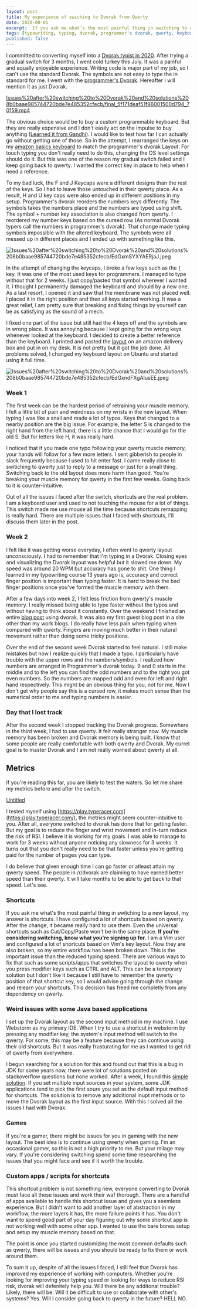 ```yaml
---
layout: post
title: My experience of swiching to Dvorak from Qwerty
date: 2020-08-01
excerpt:  If you ask me what's the most painful thing in switching to a new layout, my answer is shortcuts. I have configured a lot of shortcuts based on qwerty. After the change, it became really hard to use them. Even the universal shortcuts such as Cut/Copy/Paste won't be in the same place.
tags: [typewriting, typing, dvorak, programmer's dvorak, qwerty, keyboard, rsi]
published: false
---
```


I committed to converting myself into a [Dvorak typist in 2020](https://vignesh.pro/qwerty-to-dvorak/). After trying a gradual switch for 3 months, I went cold turkey this July. It was a painful and equally enjoyable experience. Writing code is major part of my job, so I can't use the standard Dvorak. The symbols are not easy to type the in standard for me. I went with the [programmer's Dvorak](https://www.kaufmann.no/roland/dvorak/). Hereafter I will mention it as just Dvorak.

[Issues%20after%20switching%20to%20Dvorak%20and%20solutions%208b0baae985744720bde7e485352cfecb/final_5f171deaf51f96001500d794_70159.mp4](Issues%20after%20switching%20to%20Dvorak%20and%20solutions%208b0baae985744720bde7e485352cfecb/final_5f171deaf51f96001500d794_70159.mp4)

The obvious choice would be to buy a custom programmable keyboard. But they are really expensive and I don't easily act on the impulse to buy anything ([Learned it from Gandhi](https://viewthroughmywindow.com/the-minimalist-gandhi/)). I would like to test how far I can actually go without getting one of those. So in the attempt, I rearranged the keys on my [amazon basics keyboard](https://amzn.to/3jGzD02) to match the programmer's dvorak Layout. For touch typing you don't really need to do this, changing the OS level settings should do it. But this was one of the reason my gradual switch failed and I keep going back to qwerty. I wanted the correct key in place to help when I need a reference.

To my bad luck, the F and J Keycaps were a different designs than the rest of the keys. So I had to leave those untouched in their qwerty place. As a result, H and U key caps were also ended up in different positions in my setup. Programmer's dvorak reorders the numbers keys differently. The symbols takes the numbers place and the numbers are typed using shift. The symbol + number key association is also changed from qwerty. I reordered my number keys based on the cursed row (As normal Dvorak typers call the numbers in programmer's dvorak). That change made typing symbols impossible with the altered keyboard. The symbols were all messed up in different places and I ended up with something like this.

![Issues%20after%20switching%20to%20Dvorak%20and%20solutions%208b0baae985744720bde7e485352cfecb/EdGxmSYXYAERjaJ.jpeg](Issues%20after%20switching%20to%20Dvorak%20and%20solutions%208b0baae985744720bde7e485352cfecb/EdGxmSYXYAERjaJ.jpeg)

In the attempt of changing the keycaps, I broke a few keys such as the `{` key. It was one of the most used keys for programmers. I managed to type without that for 2 weeks. I just copy/pasted that symbol wherever I wanted it. I thought I permanently damaged the keyboard and should by a new one. As a last resort, I opened it and saw that the membrane was not placed well. I placed it in the right position and then all keys started working. It was a great relief, I am pretty sure that breaking and fixing things by yourself can be as satisfying as the sound of a mech.

I fixed one part of the issue but still had the 4 keys off and the symbols are in wrong place. It was annoying because I kept going for the wrong keys whenever looked at the keyboard. I decided to create a better reference than the keyboard. I printed and pasted the [layout](https://www.kaufmann.no/roland/dvorak/) on an amazon delivery box and put in on my desk. It is not pretty but it got the job done. All problems solved, I changed my keyboard layout on Ubuntu and started using it full time.

![Issues%20after%20switching%20to%20Dvorak%20and%20solutions%208b0baae985744720bde7e485352cfecb/EdGxndFXgAIusEE.jpeg](Issues%20after%20switching%20to%20Dvorak%20and%20solutions%208b0baae985744720bde7e485352cfecb/EdGxndFXgAIusEE.jpeg)

### Week 1

The first week can be the hardest period of retraining your muscle memory. I felt a little bit of pain and weirdness on my wrists in the new layout. When typing I was like a snail and made a lot of typos. Keys that changed to a nearby position are the big issue. For example, the letter S is changed to the right hand from the left hand, there is a little chance that I would go for the old S. But for letters like H, it was really hard.

I noticed that if you made one typo following your qwerty muscle memory, your hands will follow for a few more letters. I sent gibberish to people in slack frequently because I used to hit enter fast. I came really close to switiching to qwerty just to reply to a message or just for a small thing. Switching back to the old layout does more harm than good. You're breaking your muscle memory for qwerty in the first few weeks. Going back to it is counter-intuitive.

Out of all the issues I faced after the switch, shortcuts are the real problem. I am a keyboard user and used to not touching the mouse for a lot of things. This switch made me use mouse all the time because shortcuts remapping is really hard. There are multiple issues that I faced with shortcuts, I'll discuss them later in the post.

### Week 2

I felt like it was getting worse everyday, I often went to qwerty layout unconsciously. I had to remember that I'm typing in a Dvorak. Closing eyes and visualizing the Dvorak layout was helpful but it slowed me down. My speed was around 20 WPM but accuracy has gone to shit. One thing I learned in my typewriting course 13 years ago is, accuracy and correct finger position is important than typing faster. It is hard to break the bad finger positions once you've formed the muscle memory with them.

After a few days into week 2, I felt less friction from qwerty's muscle memory. I really missed being able to type faster without the typos and without having to think about it constantly. Over the weekend I finished an entire [blog post](https://errorsshouldneverpasssilently.com/5-mistakes-i-made-as-a-beginner-with-angular-js/) using dvorak. It was also my first guest blog post in a site other than my work blogs. I do really have less pain when typing when compared with qwerty. Fingers are moving much better in their natural movement rather than doing some tricky positions.

Over the end of the second week Dvorak started to feel natural. I still make mistakes but now I realize quickly that I made a typo. I particularly have trouble with the upper rows and the numbers/symbols. I realized how numbers are arranged in Programmer's dvorak today. 9 and 0 starts in the middle and to the left you can find the odd numbers and to the right you got even numbers. So the numbers are mapped odd and even for left and right hand respectively. This might be an obvious thing for you, not for me. Now I don't get why people say this is a cursed row, it makes much sense than the numerical order to me and typing numbers is easier.

### Day that I lost track

After the second week I stopped tracking the Dvorak progress. Somewhere in the third week, I had to use qwerty. It felt really stranger now. My muscle memory has been broken and Dvorak memory is being built. I know that some people are really comfortable with both qwerty and Dvorak. My curret goal is to master Dvorak and I am not really worried about qwerty at all.

## Metrics

If you're reading this far, you are likely to test the waters. So let me share my metrics before and after the switch.

[Untitled](https://www.notion.so/7df6beec767a4888902c13c5e47850a2)

I tested myself using [https://play.typeracer.com](https://play.typeracer.com/), the metrics might seem counter-intuitive to you. After all, everyone switched to dvorak has done that for getting faster. But my goal is to reduce the finger and wrist movement and in-turn reduce the risk of RSI. I believe it is working for my goals. I was able to manage to work for 3 weeks without anyone noticing any slowness for 3 weeks. It turns out that you don't really need to be that faster unless you're getting paid for the number of pages you can type.

I do believe that given enough time I can go faster or atleast attain my qwerty speed. The people in /r/dvorak are claiming to have earned better speed than their qwerty. It will take months to be able to get back to that speed. Let's see.

### Shortcuts

If you ask me what's the most painful thing in switching to a new layout, my answer is shortcuts. I have configured a lot of shortcuts based on qwerty. After the change, it became really hard to use them. Even the universal shortcuts such as Cut/Copy/Paste won't be in the same place. **If you're considering switching, know what you're signing up for.** I am a Vim user and configured a lot of shortcuts based on Vim's key layout. Now they are also broken, so my entire workflow has been broken down. This is the important issue than the reduced typing speed. There are various ways to fix that such as some scripts/apps that switches the layout to qwerty when you press modifier keys such as CTRL and ALT. This can be a temporary solution but I don't like it because I still have to remember the qwerty position of that shortcut key, so I would advise going through the change and relearn your shortcuts. This decision has freed me completly from any dependency on qwerty.

### Weird issues with some Java based applications

I set up the Dvorak layout as the second input method in my machine. I use Webstorm as my primary IDE. When I try to use a shortcut in webstorm by pressing any modifier key, the system's input method will switch to the qwerty. For some, this may be a feature because they can continue using their old shortcuts. But it was really frusturating for me as I wanted to get rid of qwerty from everywhere.

I begun searching for a solution for this and found out that this is a bug in JDK for some years now, there were lot of solutions posted on stackoverflow questions but none worked. After a week, I found this [simple solution](https://stackoverflow.com/a/40152268/3098872). If you set multiple input sources in your system, some JDK applications tend to pick the first soure you set as the default input method for shortcuts. The solution is to remove any additional inupt methods or to move the Dvorak layout as the first input source. With this I solved all the issues I had with Dvorak.

### Games

If you're a gamer, there might be issues for you in gaming with the new layout. The best idea is to continue using qwerty when gaming. I'm an occasional gamer, so this is not a high priority to me. But your milage may vary. If you're considering switching spend some time researching the issues that you might face and see if it worth the trouble.

### Custom apps / scripts for shortcuts

This shortcut problem is not something new, everyone converting to Dvorak must face all these issues and work their waf thorough. There are a handful of apps available to handle this shortcut issue and gives you a seemless experience. But I didn't want to add another layer of abstraction in my workflow, the more layers it has, the more failure points it has. You don't want to spend good part of your day figuring out why some shortcut app is not working well with some other app. I wanted to use the bare bones setup and setup my muscle memory based on that.

The point is once you started customizing the most common defaults such as qwerty, there will be issues and you should be ready to fix them or work around them.

To sum it up, despite of all the issues I faced, I still feel that Dvorak has improved my experience of working with computers. Whether you're looking for improving your typing speed or looking for ways to reduce RSI risk, dvorak will defenitely help you. Will there be any additonal trouble? Likely, there will be. Will it be difficult to use or collaborate with other's systems? Yes. Will I consider going back to qwerty in the future? HELL NO.
